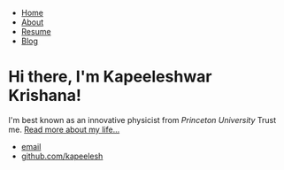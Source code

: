 <!DOCTYPE html>
<html>
	<head>
		<title>Kapeeleshwar Krishana, Physicist</title>
	</head>
	<body>
		<nav>
    		<ul>
        		<li><a href="/">Home</a></li>
	        	<li><a href="/about">About</a></li>
        		<li><a href="/Resume">Resume</a></li>
        		<li><a href="/blog">Blog</a></li>
    		</ul>
		</nav>
		<div class="container">
    		<div class="blurb">
        		<h1>Hi there, I'm Kapeeleshwar Krishana!</h1>
				<p>I'm best known as an innovative physicist from <em>Princeton University</em> Trust me. <a href="/about">Read more about my life...</a></p>
    		</div><!-- /.blurb -->
		</div><!-- /.container -->
		<footer>
    		<ul>
        		<li><a href="mailto:kk647@cornell.edu">email</a></li>
        		<li><a href="https://github.com/kapeelesh">github.com/kapeelesh</a></li>
			</ul>
		</footer>
	</body>
</html>
